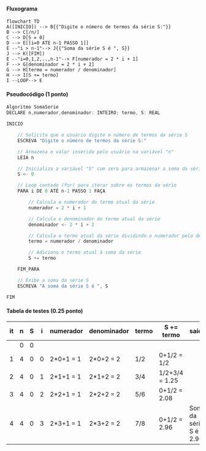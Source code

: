 #### Fluxograma

```mermaid
flowchart TD
A([INICIO]) --> B{{"Digite o número de termos da série S:"}}
B --> C[/n/]
C --> D[S = 0]
D --> E[[i=0 ATE n-1 PASSO 1]]
E --"i > n-1"--> J{{"Soma da série S é ", S}}
J --> K([FIM])
E --"i=0,1,2,..,n-1"--> F[numerador = 2 * i + 1]
F --> G[denominador = 2 * i + 2]
G --> H[termo = numerador / denominador]
H --> I[S += termo]
I --LOOP--> E
```

#### Pseudocódigo (1 ponto)

```java
Algoritmo SomaSerie
DECLARE n,numerador,denominador: INTEIRO; termo, S: REAL

INICIO

    // Solicita que o usuário digite o número de termos da série S
    ESCREVA "Digite o número de termos da série S:"

    // Armazena o valor inserido pelo usuário na variável "n"
    LEIA n

    // Inicializa a variável "S" com zero para armazenar a soma da série
    S <- 0

    // Loop contado (for) para iterar sobre os termos da série
    PARA i DE 0 ATÉ n-1 PASSO 1 FAÇA

        // Calcula o numerador do termo atual da série
        numerador = 2 * i + 1

        // Calcula o denominador do termo atual da série
        denominador <- 2 * i + 2

        // Calcula o termo atual da série dividindo o numerador pelo denominador
        termo = numerador / denominador

        // Adiciona o termo atual à soma da série
        S += termo

    FIM_PARA

    // Exibe a soma da série S
    ESCREVA "A soma da série S é ", S

FIM
```

#### Tabela de testes (0.25 ponto)

| it | n  | S  | i | numerador | denominador | termo | S += termo     | saída                  |
| -- | -- | -- |-- | --        | --          | --    | --             | --                     |
|    | 0  | 0  |   |           |             |       |                |                        |
| 1  | 4  | 0  | 0 | 2*0+1 = 1 | 2*0+2 = 2   | 1/2   | 0+1/2 = 1/2    |                        |
| 2  | 4  | 0  | 1 | 2*1+1 = 1 | 2*1+2 = 2   | 3/4   | 1/2+3/4 = 1.25 |                        |
| 3  | 4  | 0  | 2 | 2*2+1 = 1 | 2*2+2 = 2   | 5/6   | 0+1/2 = 2.08   |                        |
| 4  | 4  | 0  | 3 | 2*3+1 = 1 | 2*3+2 = 2   | 7/8   | 0+1/2 = 2.96   | Soma da série S é 2.96 |
